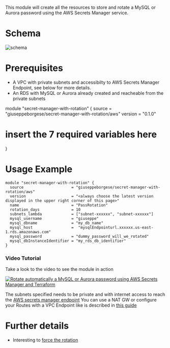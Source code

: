 This module will create all the resources to store and rotate a MySQL or Aurora password using the AWS Secrets Manager service.

# Schema

![schema](https://raw.githubusercontent.com/giuseppeborgese/terraform-aws-secret-manager-with-rotation/master/schema.jpg)

# Prerequisites
* A VPC with private subnets and accessibilty to AWS Secrets Manager Endpoint, see below for more details.
* An RDS with MySQL or Aurora already created and reacheable from the private subnets

module "secret-manager-with-rotation" {
  source  = "giuseppeborgese/secret-manager-with-rotation/aws"
  version = "0.1.0"

  # insert the 7 required variables here
}

# Usage Example
``` hcl
module "secret-manager-with-rotation" {
  source                     = "giuseppeborgese/secret-manager-with-rotation/aws"
  version                    = "<always choose the latest version displayed in the upper right corner of this page>"
  name                       = "PassRotation"
  rotation_days              = 10
  subnets_lambda             = ["subnet-xxxxxx", "subnet-xxxxxx"]
  mysql_username             = "giuseppe"
  mysql_dbname               = "my_db_name"
  mysql_host                 =  "mysqlEndpointurl.xxxxxx.us-east-1.rds.amazonaws.com"
  mysql_password             = "dummy_password_will_we_rotated"
  mysql_dbInstanceIdentifier = "my_rds_db_identifier"
}
```

### Video Tutorial
Take a look to the video to see the module in action


[![Rotate automatically a MySQL or Aurora password using AWS Secrets Manager and Terraform](https://img.youtube.com/vi/ljZ6BZJabUk/0.jpg)](https://youtu.be/ljZ6BZJabUk)


The subnets specified needs to be private and with internet access to reach the [AWS secrets manager endpoint](https://docs.aws.amazon.com/general/latest/gr/rande.html#asm_region)
You can use a NAT GW or configure your Routes with a VPC Endpoint like is described in [this guide](https://aws.amazon.com/blogs/security/how-to-connect-to-aws-secrets-manager-service-within-a-virtual-private-cloud/)

# Further details
* Interesting to [force the rotation](https://forums.aws.amazon.com/thread.jspa?threadID=280093&tstart=0)
